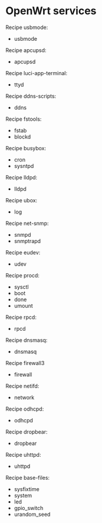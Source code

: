 
OpenWrt services
================

Recipe usbmode:
- usbmode

Recipe apcupsd:
- apcupsd

Recipe luci-app-terminal:
- ttyd

Recipe ddns-scripts:
- ddns

Recipe fstools:
- fstab
- blockd

Recipe busybox:
- cron
- sysntpd

Recipe lldpd:
- lldpd

Recipe ubox:
- log

Recipe net-snmp:
- snmpd
- snmptrapd

Recipe eudev:
- udev

Recipe procd:
- sysctl
- boot
- done
- umount

Recipe rpcd:
- rpcd

Recipe dnsmasq:
- dnsmasq

Recipe firewall3
- firewall

Recipe netifd:
- network

Recipe odhcpd:
- odhcpd

Recipe dropbear:
- dropbear

Recipe uhttpd:
- uhttpd

Recipe base-files:
- sysfixtime
- system
- led
- gpio_switch
- urandom_seed
